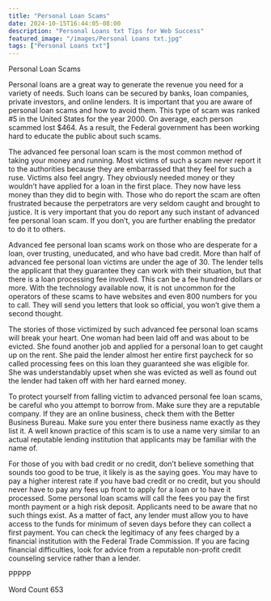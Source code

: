 ```yaml
---
title: "Personal Loan Scams"
date: 2024-10-15T16:44:05-08:00
description: "Personal Loans txt Tips for Web Success"
featured_image: "/images/Personal Loans txt.jpg"
tags: ["Personal Loans txt"]
---
```


Personal Loan Scams

Personal loans are a great way to generate the revenue you need for a variety of needs. Such loans can be secured by banks, loan companies, private investors, and online lenders. It is important that you are aware of personal loan scams and how to avoid them. This type of scam was ranked #5 in the United States for the year 2000. On average, each person scammed lost $464. As a result, the Federal government has been working hard to educate the public about such scams. 

The advanced fee personal loan scam is the most common method of taking your money and running. Most victims of such a scam never report it to the authorities because they are embarrassed that they feel for such a ruse. Victims also feel angry. They obviously needed money or they wouldn’t have applied for a loan in the first place. They now have less money than they did to begin with. Those who do report the scam are often frustrated because the perpetrators are very seldom caught and brought to justice. It is very important that you do report any such instant of advanced fee personal loan scam. If you don’t, you are further enabling the predator to do it to others. 

Advanced fee personal loan scams work on those who are desperate for a loan, over trusting, uneducated, and who have bad credit. More than half of advanced fee personal loan victims are under the age of 30. The lender tells the applicant that they guarantee they can work with their situation, but that there is a loan processing fee involved. This can be a fee hundred dollars or more. With the technology available now, it is not uncommon for the operators of these scams to have websites and even 800 numbers for you to call. They will send you letters that look so official, you won’t give them a second thought. 

The stories of those victimized by such advanced fee personal loan scams will break your heart. One woman had been laid off and was about to be evicted. She found another job and applied for a personal loan to get caught up on the rent. She paid the lender almost her entire first paycheck for so called processing fees on this loan they guaranteed she was eligible for. She was understandably upset when she was evicted as well as found out the lender had taken off with her hard earned money. 

To protect yourself from falling victim to advanced personal fee loan scams, be careful who you attempt to borrow from. Make sure they are a reputable company. If they are an online business, check them with the Better Business Bureau. Make sure you enter there business name exactly as they list it. A well known practice of this scam is to use a name very similar to an actual reputable lending institution that applicants may be familiar with the name of. 

For those of you with bad credit or no credit, don’t believe something that sounds too good to be true, it likely is as the saying goes. You may have to pay a higher interest rate if you have bad credit or no credit, but you should never have to pay any fees up front to apply for a loan or to have it processed. Some personal loan scams will call the fees you pay the first month payment or a high risk deposit. Applicants need to be aware that no such things exist. As a matter of fact, any lender must allow you to have access to the funds for minimum of seven days before they can collect a first payment. You can check the legitimacy of any fees charged by a financial institution with the Federal Trade Commission. If you are facing financial difficulties, look for advice from a reputable non-profit credit counseling service rather than a lender. 

PPPPP

Word Count 653





